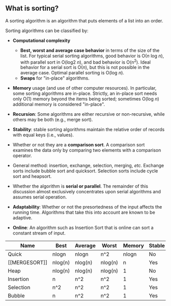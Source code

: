 ## What is sorting?


A sorting algorithm is an algorithm that puts elements of a list into an order.

Sorting algorithms can be classified by:

-   **Computational complexity**
    -   **Best, worst and average case behavior** in terms of the size of the list. For typical serial sorting algorithms, good behavior is O(_n_ log _n_), with parallel sort in O(log2 _n_), and bad behavior is O(n<sup>2</sup>). Ideal behavior for a serial sort is O(_n_), but this is not possible in the average case. Optimal parallel sorting is O(log _n_).
    -   **Swaps** for "in-place" algorithms.
    
-  **Memory**  usage (and use of other computer resources). In particular, some sorting algorithms are in-place. Strictly, an in-place sort needs only O(1) memory beyond the items being sorted; sometimes O(log _n_) additional memory is considered "in-place".
-  **Recursion**: Some algorithms are either recursive or non-recursive, while others may be both (e.g., merge sort).
-  **Stability**: stable sorting algorithms maintain the relative order of records with equal keys (i.e., values).
-   Whether or not they are a **comparison sort**. A comparison sort examines the data only by comparing two elements with a comparison operator.
-   General method: insertion, exchange, selection, merging, _etc._ Exchange sorts include bubble sort and quicksort. Selection sorts include cycle sort and heapsort.
-   Whether the algorithm is **serial or parallel**. The remainder of this discussion almost exclusively concentrates upon serial algorithms and assumes serial operation.
-   **Adaptability**: Whether or not the presortedness of the input affects the running time. Algorithms that take this into account are known to be adaptive.
-   **Online**: An algorithm such as Insertion Sort that is online can sort a constant stream of input.



| Name          | Best    | Average | Worst   | Memory | Stable | Method       |
| ------------- | ------- | ------- | ------- | ------ | ------ | ------------ |
| Quick         | nlogn   | nlogn   | n^2     | nlogn  | No     | Partitioning |
| [[MERGESORT]]     | nlog(n) | nlog(n) | nlog(n) | n      | Yes    | Merging      |
| Heap          | nlog(n) | nlog(n) | nlog(n) | 1      | No     | Selection    |
| Insertion     | n       | n^2     | n^2     | 1      | Yes    | Insertion    |
| Selection     | n^2     | n^2     | n^2     | 1      | Yes    | Exchanging   |
| Bubble        | n       | n^2     | n^2     | 1      | Yes    | Exchanging   |


